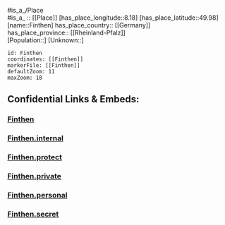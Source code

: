 ﻿---
location: [49.98,8.18] 
mapzoom: [7,12] 
mapmarker: city 
type: City
tags:
- geo/City


SpocWebEntityId: 30173
isDeleted: false
confidential: public

---
#is_a_/Place  
#is_a_ :: [[Place]] 
[has_place_longitude::8.18] 
[has_place_latitude::49.98] 
[name::Finthen] 
has_place_country:: [[Germany]]  
has_place_province:: [[Rheinland-Pfalz]]  
[Population::] 
[Unknown::] 


```leaflet
id: Finthen
coordinates: [[Finthen]] 
markerFile: [[Finthen]] 
defaultZoom: 11 
maxZoom: 18
```


## Confidential Links & Embeds: 

### [Finthen](/_public/Earth/Continent/Europe/Europe~Central/Germany/Germany~West/Rheinland-Pfalz/counties~RP/Mainz/City/Finthen.md) 

### [Finthen.internal](/_internal/Earth/Continent/Europe/Europe~Central/Germany/Germany~West/Rheinland-Pfalz/counties~RP/Mainz/City/Finthen.internal.md) 

### [Finthen.protect](/_protect/Earth/Continent/Europe/Europe~Central/Germany/Germany~West/Rheinland-Pfalz/counties~RP/Mainz/City/Finthen.protect.md) 

### [Finthen.private](/_private/Earth/Continent/Europe/Europe~Central/Germany/Germany~West/Rheinland-Pfalz/counties~RP/Mainz/City/Finthen.private.md) 

### [Finthen.personal](/_personal/Earth/Continent/Europe/Europe~Central/Germany/Germany~West/Rheinland-Pfalz/counties~RP/Mainz/City/Finthen.personal.md) 

### [Finthen.secret](/_secret/Earth/Continent/Europe/Europe~Central/Germany/Germany~West/Rheinland-Pfalz/counties~RP/Mainz/City/Finthen.secret.md) 
